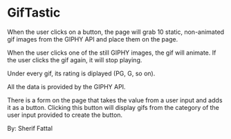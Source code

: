 # GifTastic

When the user clicks on a button, the page will grab 10 static, non-animated gif images from the GIPHY API and place them on the page.

When the user clicks one of the still GIPHY images, the gif will animate. If the user clicks the gif again, it will stop playing.

Under every gif, its rating is diplayed (PG, G, so on).

All the data is provided by the GIPHY API.

There is a form on the page that takes the value from a user input and adds it as a button. Clicking this button will display gifs from the category of the user input provided to create the button.

By: Sherif Fattal